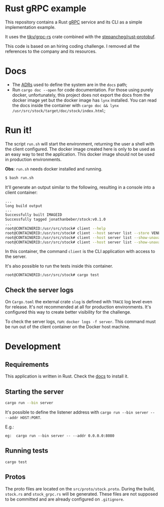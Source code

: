 # Rust gRPC example

This repository contains a Rust [gRPC](https://grpc.io/) service and its CLI as a simple implementation example.

It uses the [tikv/grpc-rs](https://github.com/tikv/grpc-rs) crate combined with the [stepancheg/rust-protobuf](https://github.com/stepancheg/rust-protobuf/).

This code is based on an hiring coding challenge. I removed all the references to the company and its resources.

# Docs

* The [ADRs](https://labs.spotify.com/2020/04/14/when-should-i-write-an-architecture-decision-record/) used to define the system are in the `docs` path;
* Run `cargo doc --open` for code documentation. For those using purely docker, unfortunately, this project does not export the docs from the docker image yet but the docker image has `lynx` installed. You can read the docs inside the container with `cargo doc && lynx /usr/src/stock/target/doc/stock/index.html`;

# Run it!

The script `run.sh` will start the environment, returning the user a shell with the client configured. The docker image created here is only to be used as an easy way to test the application. This docker image should not be used in production environments.

**Obs**: `run.sh` needs docker installed and running.

```bash
$ bash run.sh
```

It'll generate an output similar to the following, resulting in a console into a client container:

```bash
...
long build output
...
Successfully built IMAGEID
Successfully tagged jonathanbeber/stock:v0.1.0
...
root@CONTAINERID:/usr/src/stock# client --help
root@CONTAINERID:/usr/src/stock# client --host server list --store VENEZA_IT
root@CONTAINERID:/usr/src/stock# client --host server list --show-unavailable
root@CONTAINERID:/usr/src/stock# client --host server list --show-unavailable --store BERLIN_DE
```

In this container, the command `client` is the CLI application with access to the server.

It's also possible to run the tests inside this container.

```
root@CONTAINERID:/usr/src/stock# cargo test
```

## Check the server logs

On `Cargo.toml` the external crate `slog` is defined with `TRACE` log level even for release. It's not recommended at all for production environments. It's configured this way to create better visibility for the challenge.

To check the server logs, run: `docker logs -f server`. This command must be run out of the client container on the Docker host machine.

# Development

## Requirements

This application is written in Rust. Check the [docs](https://www.rust-lang.org/tools/install) to install it.

## Starting the server

```bash
cargo run --bin server

```
It's possible to define the listener address with `cargo run --bin server -- --addr HOST:PORT`.

E.g.:

```
eg:  cargo run --bin server -- --addr 0.0.0.0:8080
```

## Running tests

```
cargo test
```

## Protos

The proto files are located on the `src/proto/stock.proto`. During the build, `stock.rs` and `stock_grpc.rs` will be generated. These files are not supposed to be committed and are already configured on `.gitignore`.
